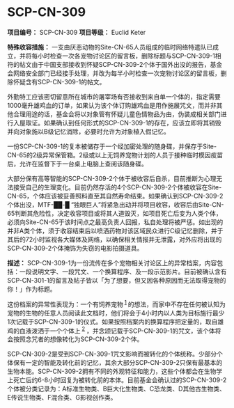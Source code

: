 # SCP-CN-309


**项目编号：** SCP-CN-309
**项目等级：** Euclid Keter

**特殊收容措施：** 一支由厌恶动物的Site-CN-65人员组成的临时网络特遣队已成立，并将每小时检查一次各宠物讨论区的留言板，删除标题与SCP-CN-309-1相符的帖文由于中国支部接收到怀疑SCP-CN-309-2个体于国外出没的报告，基金会网络安全部门已经接手处理，并改为每半小时检查一次宠物讨论区的留言板，删除怀疑含有SCP-CN-309-1的帖文。

外勤特工应该密切留意所在城市的屠宰场有否接收到来自单一个体的，指定需要1000毫升雄鸡血的订单，如果认为该个体订购雄鸡血是用作施展咒文，而并非其他合理用途的话，基金会将以对象管有怀疑儿童色情物品为由，伪装成相关部门进行入屋取证。如果确认到任何形式的SCP-CN-309-1的存在，应该立即将其销毁并向对象施以B级记忆消除，必要时允许为对象植入假记忆。

一份SCP-CN-309-1的复本被储存于一个经加密处理的随身碟，并保存于Site-CN-65的2级异常保管箱。2级或以上无饲养宠物计划的人员于接种临时模因疫苗后，允许在监督下于一台桌上电脑上查阅该随身碟。

大部分保有高等智能的SCP-CN-309-2个体于被收容后自杀，目前推断为心理无法接受自己的生理变化。目前仍然存活的4个SCP-CN-309-2个体被收容在Site-CN-65，个体应该被妥善照料直至其自然寿命结束。如果确认到SCP-CN-309-2个体出没，MTF-██-█ “独眼巨人”将紧急出动并将项目收容，收容后由Site-CN-65判断其危险性，决定收容项目或将其人道毁灭，如项目死亡后变为人类个体，必须向Site-CN-65于该时间点之最高负责人回报，私自处理将被严惩。如出现的并非A类个体，须于收容结束后以喷洒药物对该区域民众进行C级记忆删除，并于其后的72小时监视各大媒体及网络，以确保相关情报并无泄露，对外应将出现的SCP-CN-309-2个体掩饰为失窃的电影拍摄道具。

**描述：** SCP-CN-309-1为一份流传在多个宠物相关讨论区上的异常档案，内容包括：一段说明文字、一段咒文、一个换算程序、及一段示范影片。目前被确认含有SCP-CN-301-1的留言及帖子皆以「为了想要，但又因各种原因而无法取得宠物的你！」作为标题。

这份档案的异常性表现为：一个有饲养宠物<sup class='footnoteref'>
 <a shape='rect' class='footnoteref' id='footnoteref-1' href='javascript:;' onclick='WIKIDOT.page.utils.scrollToReference(&apos;footnote-1&apos;)'>1</a>
</sup>的想法，而家中不存在任何被认知为宠物的生物的任意人员阅读此文档时，他们将会于4小时内以人类为目标施行最少1次记载于SCP-CN-309-1的仪式。如果按照档案内的换算程序把定量的，取自雄鸡的血液泼洒于一个个体上<sup class='footnoteref'>
 <a shape='rect' class='footnoteref' id='footnoteref-2' href='javascript:;' onclick='WIKIDOT.page.utils.scrollToReference(&apos;footnote-2&apos;)'>2</a>
</sup>，并念颂记载于SCP-CN-309-1的咒文，该个体将会按照念咒者的想像转化为SCP-CN-309-2个体。

SCP-CN-309-2是受到SCP-CN-309-1咒文影响而被转化的个体统称。少部分个体保有一定的智能及转化前的记忆，其余大部分SCP-CN-309-2只保有最基本的生物本能。SCP-CN-309-2拥有不同的外观特征和能力，这些个体都会在生物学上死亡后约6-8小时回复为被转化前的本体。目前基金会确认过的SCP-CN-309-2个体被分类记录为：A标准生物类、B巨大化生物类、C恐龙类、D其他古生物类、E传说生物类、F混合类、G影视创作类。





